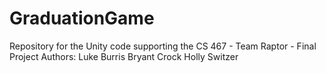 # GraduationGame
Repository for the Unity code supporting the CS 467 - Team Raptor - Final Project
Authors:
Luke Burris
Bryant Crock
Holly Switzer
